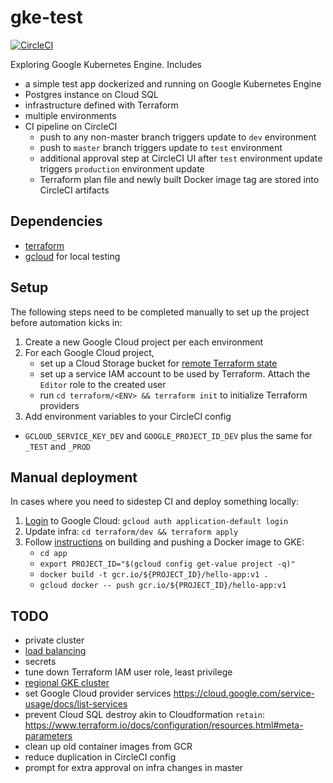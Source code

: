 # gke-test
[![CircleCI](https://circleci.com/gh/epiphone/gke-terraform-example/tree/master.svg?style=svg)](https://circleci.com/gh/epiphone/gke-terraform-example/tree/master)

Exploring Google Kubernetes Engine. Includes
- a simple test app dockerized and running on Google Kubernetes Engine
- Postgres instance on Cloud SQL
- infrastructure defined with Terraform
- multiple environments
- CI pipeline on CircleCI
  - push to any non-master branch triggers update to `dev` environment
  - push to `master` branch triggers update to `test` environment
  - additional approval step at CircleCI UI after `test` environment update triggers `production` environment update
  - Terraform plan file and newly built Docker image tag are stored into CircleCI artifacts

## Dependencies
- [terraform](https://learn.hashicorp.com/terraform/getting-started/install.html)
- [gcloud](https://cloud.google.com/sdk/#Quick_Start) for local testing

## Setup

The following steps need to be completed manually to set up the project before automation kicks in:

1. Create a new Google Cloud project per each environment
2. For each Google Cloud project,
    - set up a Cloud Storage bucket for [remote Terraform state](https://www.terraform.io/docs/backends/types/gcs.html)
    - set up a service IAM account to be used by Terraform. Attach the `Editor` role to the created user
    - run `cd terraform/<ENV> && terraform init` to initialize Terraform providers
3. Add environment variables to your CircleCI config
  - `GCLOUD_SERVICE_KEY_DEV` and `GOOGLE_PROJECT_ID_DEV` plus the same for `_TEST` and `_PROD`

## Manual deployment

In cases where you need to sidestep CI and deploy something locally:

1. [Login](https://www.terraform.io/docs/providers/google/provider_reference.html) to Google Cloud: `gcloud auth application-default login`
1. Update infra: `cd terraform/dev && terraform apply`
2. Follow [instructions](https://cloud.google.com/kubernetes-engine/docs/tutorials/hello-app) on building and pushing a Docker image to GKE:
    - `cd app`
    - `export PROJECT_ID="$(gcloud config get-value project -q)"`
    - `docker build -t gcr.io/${PROJECT_ID}/hello-app:v1 .`
    - `gcloud docker -- push gcr.io/${PROJECT_ID}/hello-app:v1`

## TODO

- private cluster
- [load balancing](https://cloud.google.com/kubernetes-engine/docs/tutorials/http-balancer)
- secrets
- tune down Terraform IAM user role, least privilege
- [regional GKE cluster](https://cloud.google.com/kubernetes-engine/docs/concepts/regional-clusters)
- set Google Cloud provider services https://cloud.google.com/service-usage/docs/list-services
- prevent Cloud SQL destroy akin to Cloudformation `retain`: https://www.terraform.io/docs/configuration/resources.html#meta-parameters
- clean up old container images from GCR
- reduce duplication in CircleCI config
- prompt for extra approval on infra changes in master
